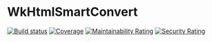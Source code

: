 # WkHtmlSmartConvert

[![Build status](https://dev.azure.com/rafaelmsouza/WkHtmlSmartConvert/_apis/build/status/CI)](https://dev.azure.com/rafaelmsouza/WkHtmlSmartConvert/_build/latest?definitionId=2)
[![Coverage](https://sonarcloud.io/api/project_badges/measure?project=wkhtmlsmartconvert&metric=coverage)](https://sonarcloud.io/dashboard?id=wkhtmlsmartconvert)
[![Maintainability Rating](https://sonarcloud.io/api/project_badges/measure?project=wkhtmlsmartconvert&metric=sqale_rating)](https://sonarcloud.io/dashboard?id=wkhtmlsmartconvert)
[![Security Rating](https://sonarcloud.io/api/project_badges/measure?project=wkhtmlsmartconvert&metric=security_rating)](https://sonarcloud.io/dashboard?id=wkhtmlsmartconvert)

